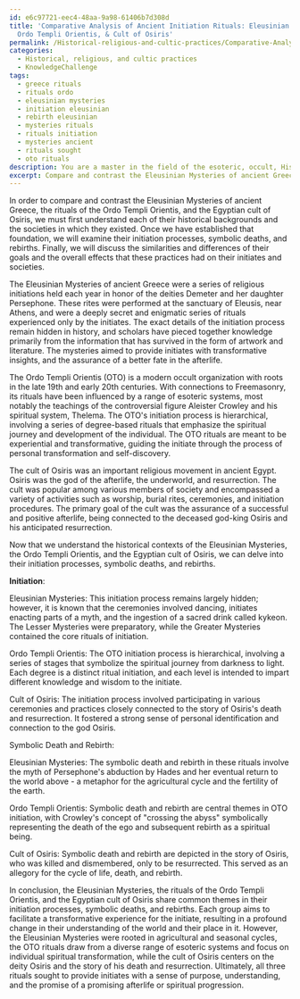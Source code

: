 ```yaml
---
id: e6c97721-eec4-48aa-9a98-61406b7d308d
title: 'Comparative Analysis of Ancient Initiation Rituals: Eleusinian Mysteries,
  Ordo Templi Orientis, & Cult of Osiris'
permalink: /Historical-religious-and-cultic-practices/Comparative-Analysis-of-Ancient-Initiation-Rituals-Eleusinian-Mysteries-Ordo-Templi-Orientis-Cult-of/
categories:
  - Historical, religious, and cultic practices
  - KnowledgeChallenge
tags:
  - greece rituals
  - rituals ordo
  - eleusinian mysteries
  - initiation eleusinian
  - rebirth eleusinian
  - mysteries rituals
  - rituals initiation
  - mysteries ancient
  - rituals sought
  - oto rituals
description: You are a master in the field of the esoteric, occult, Historical, religious, and cultic practices and Education. You are a writer of tests, challenges, textbooks and deep knowledge on Historical, religious, and cultic practices for initiates and students to gain deep insights and understanding from. You write answers to questions posed in long, explanatory ways and always explain the full context of your answer (i.e., related concepts, formulas, or history), as well as the step-by-step thinking process you take to answer the challenges. Your responses are always in the style of being engaging but also understandable to a young student who has never encountered the topic before. Summarize the key themes, ideas, and conclusions at the end.
excerpt: Compare and contrast the Eleusinian Mysteries of ancient Greece, the rituals of the Ordo Templi Orientis, and the Egyptian cult of Osiris in terms of their initiation processes, symbolic deaths, and rebirths. Highlight the similarities and differences in their goals and overall effects on their respective initiates and the societies in which they existed.
---
```

In order to compare and contrast the Eleusinian Mysteries of ancient Greece, the rituals of the Ordo Templi Orientis, and the Egyptian cult of Osiris, we must first understand each of their historical backgrounds and the societies in which they existed. Once we have established that foundation, we will examine their initiation processes, symbolic deaths, and rebirths. Finally, we will discuss the similarities and differences of their goals and the overall effects that these practices had on their initiates and societies.

The Eleusinian Mysteries of ancient Greece were a series of religious initiations held each year in honor of the deities Demeter and her daughter Persephone. These rites were performed at the sanctuary of Eleusis, near Athens, and were a deeply secret and enigmatic series of rituals experienced only by the initiates. The exact details of the initiation process remain hidden in history, and scholars have pieced together knowledge primarily from the information that has survived in the form of artwork and literature. The mysteries aimed to provide initiates with transformative insights, and the assurance of a better fate in the afterlife.

The Ordo Templi Orientis (OTO) is a modern occult organization with roots in the late 19th and early 20th centuries. With connections to Freemasonry, its rituals have been influenced by a range of esoteric systems, most notably the teachings of the controversial figure Aleister Crowley and his spiritual system, Thelema. The OTO's initiation process is hierarchical, involving a series of degree-based rituals that emphasize the spiritual journey and development of the individual. The OTO rituals are meant to be experiential and transformative, guiding the initiate through the process of personal transformation and self-discovery.

The cult of Osiris was an important religious movement in ancient Egypt. Osiris was the god of the afterlife, the underworld, and resurrection. The cult was popular among various members of society and encompassed a variety of activities such as worship, burial rites, ceremonies, and initiation procedures. The primary goal of the cult was the assurance of a successful and positive afterlife, being connected to the deceased god-king Osiris and his anticipated resurrection.

Now that we understand the historical contexts of the Eleusinian Mysteries, the Ordo Templi Orientis, and the Egyptian cult of Osiris, we can delve into their initiation processes, symbolic deaths, and rebirths.

**Initiation**:

Eleusinian Mysteries: This initiation process remains largely hidden; however, it is known that the ceremonies involved dancing, initiates enacting parts of a myth, and the ingestion of a sacred drink called kykeon. The Lesser Mysteries were preparatory, while the Greater Mysteries contained the core rituals of initiation.

Ordo Templi Orientis: The OTO initiation process is hierarchical, involving a series of stages that symbolize the spiritual journey from darkness to light. Each degree is a distinct ritual initiation, and each level is intended to impart different knowledge and wisdom to the initiate.

Cult of Osiris: The initiation process involved participating in various ceremonies and practices closely connected to the story of Osiris's death and resurrection. It fostered a strong sense of personal identification and connection to the god Osiris.

Symbolic Death and Rebirth:

Eleusinian Mysteries: The symbolic death and rebirth in these rituals involve the myth of Persephone's abduction by Hades and her eventual return to the world above - a metaphor for the agricultural cycle and the fertility of the earth.

Ordo Templi Orientis: Symbolic death and rebirth are central themes in OTO initiation, with Crowley's concept of "crossing the abyss" symbolically representing the death of the ego and subsequent rebirth as a spiritual being.

Cult of Osiris: Symbolic death and rebirth are depicted in the story of Osiris, who was killed and dismembered, only to be resurrected. This served as an allegory for the cycle of life, death, and rebirth.

In conclusion, the Eleusinian Mysteries, the rituals of the Ordo Templi Orientis, and the Egyptian cult of Osiris share common themes in their initiation processes, symbolic deaths, and rebirths. Each group aims to facilitate a transformative experience for the initiate, resulting in a profound change in their understanding of the world and their place in it. However, the Eleusinian Mysteries were rooted in agricultural and seasonal cycles, the OTO rituals draw from a diverse range of esoteric systems and focus on individual spiritual transformation, while the cult of Osiris centers on the deity Osiris and the story of his death and resurrection. Ultimately, all three rituals sought to provide initiates with a sense of purpose, understanding, and the promise of a promising afterlife or spiritual progression.
